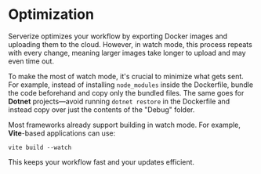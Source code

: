 # Optimization

Serverize optimizes your workflow by exporting Docker images and uploading them to the cloud. However, in watch mode, this process repeats with every change, meaning larger images take longer to upload and may even time out.

To make the most of watch mode, it's crucial to minimize what gets sent. For example, instead of installing `node_modules` inside the Dockerfile, bundle the code beforehand and copy only the bundled files. The same goes for **Dotnet** projects—avoid running `dotnet restore` in the Dockerfile and instead copy over just the contents of the "Debug" folder.

Most frameworks already support building in watch mode. For example, **Vite**-based applications can use:

```
vite build --watch
```

This keeps your workflow fast and your updates efficient.

